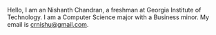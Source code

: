 Hello, I am an Nishanth Chandran, a freshman at Georgia Institute of Technology. 
I am a Computer Science major with a Business minor.
My email is crnishu@gmail.com.
